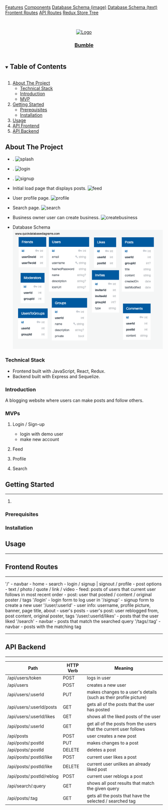 
[Features](/documentation/Features.md)
[Components](/documentation/Components.md)
[Database Schema (image)](/documentation/DBschema.png)
[Database Schema (text)](/documentation/DBschema.md)
[Frontent Routes](/documentation/frontendRoutes.md)
[API Routes](/documentation/apiRoutes.md)
[Redux Store Tree](/documentation/store.md)



<br />
<p align="center">
<a href="https://hangry-yelp-clone.herokuapp.com/">
    <img src="readmeImages/hangry-alt-logo.png" alt="Logo" width="120" height="auto"
    ></a>
<a href="https://hangry-yelp-clone.herokuapp.com/">
  <h3 align="center">Bumble</h3></a>
  


</p>



<!-- TABLE OF CONTENTS -->
<details open="open">
  <summary><h2 style="display: inline-block">Table of Contents</h2></summary>
  <ol>
    <li>
      <a href="#about-the-project">About The Project</a>
      <ul>
        <li><a href="#technical-stack">Technical Stack</a></li>
        <li><a href="#introduction">Introduction</a></li>
        <li><a href="#mvp">MVP</a></li>
      </ul>
    </li>
    <li>
      <a href="#getting-started">Getting Started</a>
      <ul>
        <li><a href="#prerequisites">Prerequisites</a></li>
        <li><a href="#installation">Installation</a></li>
      </ul>
    </li>
    <li><a href="#usage">Usage</a></li>
    <li><a href="#api-frontend">API Frontend</a></li>
    <li><a href="#api-backend">API Backend</a></li>
  </ol>
</details>



<!-- ABOUT THE PROJECT -->
## About The Project
* .
![splash]()

* .
![login]()

* .
![signup]()

* Initial load page that displays posts.
![feed](readmeImages/business.png)

* User profile page.
![profile](readmeImages/review.png)

* Search page.
![search](readmeImages/search.png)

* Business owner user can create business.
![createbusiness](readmeImages/createbusiness.png)

* Database Schema
![database](documentation/DBschema.png)


### Technical Stack

* Frontend built with JavaScript, React, Redux.
* Backend built with Express and Sequelize.


### Introduction

A blogging website where users can make posts and follow others.


### MVPs

1. Login / Sign-up
    * login with demo user
    * make new account
2. Feed

3. Profile

4. Search

    


<!-- GETTING STARTED -->
## Getting Started
-----------

<!-- To get a local copy up and running follow these simple steps. -->

1. 

### Prerequisites


### Installation
<!-- 

1. Clone the repo
   ```sh
   git clone https://github.com/ransonk/group-yelp-project.git
   ```
2. Install NPM packages
   ```sh
   npm install
   ```
3. Create your postgres database and connect it to the app.

4. On the root directory to run frontend and backend
   ```sh
   npm start
   ```
5. browse to http://locahost:8080. -->


<!-- USAGE EXAMPLES -->
## Usage
-----------



## Frontend Routes
--------------------------

'/'
    - navbar
        - home
        - search
        - login / signup | signout / profile
    - post options
        - text / photo / quote / link /  video
    - feed: posts of users that current user follows in most recent order
        - post: user that posted / content / original poster / tags
'/login'
    - login form to log user in
'/signup'
    - signup form to create a new user
'/user/:userId'
    - user info: username, profile picture, banner, page title, about
    - user's posts
        - user's post: user reblogged from, post content, original poster, tags
'/user/:userId/likes'
    - posts that the user liked
'/search'
    - navbar
    - posts that match the searched query
'/tags/:tag'
    - navbar
    - posts with the matching tag

--------------------------

## API Backend
-----------
|                Path                 | HTTP Verb |                      Meaning                         |
|-------------------------------------|-----------|------------------------------------------------------|
| /api/users/token          | POST   | logs in user                                                      |
| /api/users                | POST   | creates a new user                                                |
| /api/users/:userId        | PUT    | makes changes to a user's details (such as their profile picture) |
| /api/users/:userId/posts  | GET    | gets all of the posts that the user has posted                    |
| /api/users/:userId/likes  | GET    | shows all the liked posts of the user                             |
| /api/posts/:userId        | GET    | get all of the posts from the users that the current user follows |
| /api/posts                | POST   | user creates a new post                                           |
| /api/posts/:postId        | PUT    | makes changes to a post                                           |
| /api/posts/:postId        | DELETE | deletes a post                                                    |
| /api/posts/:postId/like   | POST   | current user likes a post                                         |
| /api/posts/:postId/like   | DELETE | current user unlikes an already liked post                        |
| /api/posts/:postId/reblog | POST   | current user reblogs a post                                       |
| /api/search/:query        | GET    | shows all post results that match the given query                 |
| /api/posts/:tag           | GET    | gets all the posts that have the selected / searched tag          |


